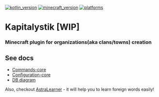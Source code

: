 [![kotlin_version](https://img.shields.io/badge/kotlin-1.8.0-blueviolet?style=flat-square)](https://github.com/Astra-Interactive/AstraLibs)
[![minecraft_version](https://img.shields.io/badge/minecraft-1.19-green?style=flat-square)](https://github.com/Astra-Interactive/AstraLibs)
[![platforms](https://img.shields.io/badge/platform-spigot-blue?style=flat-square)](https://github.com/Astra-Interactive/AstraLibs)

# Kapitalystik [WIP]

### Minecraft plugin for organizations(aka clans/towns) creation

## See docs
- [Commands-core](https://github.com/Astra-Interactive/KapitalystiK/blob/master/docs/commands/core.MD)
- [Configuration-core](https://github.com/Astra-Interactive/KapitalystiK/blob/master/docs/configuration/core.MD)
- [DB diagram](https://github.com/Astra-Interactive/KapitalystiK/blob/master/docs/DB.MD)




Also, checkout [AstraLearner](https://play.google.com/store/apps/details?id=com.makeevrserg.astralearner) - it will help
you to learn foreign words easily!
